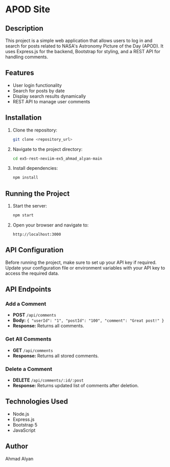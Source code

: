 # APOD Site

## Description

This project is a simple web application that allows users to log in and search for posts related to NASA's Astronomy Picture of the Day (APOD). It uses Express.js for the backend, Bootstrap for styling, and a REST API for handling comments.

## Features

- User login functionality
- Search for posts by date
- Display search results dynamically
- REST API to manage user comments

## Installation

1. Clone the repository:
   ```sh
   git clone <repository_url>
   ```
2. Navigate to the project directory:
   ```sh
   cd ex5-rest-neviim-ex5_ahmad_alyan-main
   ```
3. Install dependencies:
   ```sh
   npm install
   ```

## Running the Project

1. Start the server:
   ```sh
   npm start
   ```
2. Open your browser and navigate to:
   ```
   http://localhost:3000
   ```

## API Configuration

Before running the project, make sure to set up your API key if required. Update your configuration file or environment variables with your API key to access the required data.

## API Endpoints

### Add a Comment

- **POST** `/api/comments`
- **Body:** `{ "userId": "1", "postId": "100", "comment": "Great post!" }`
- **Response:** Returns all comments.

### Get All Comments

- **GET** `/api/comments`
- **Response:** Returns all stored comments.

### Delete a Comment

- **DELETE** `/api/comments/:id/:post`
- **Response:** Returns updated list of comments after deletion.

## Technologies Used

- Node.js
- Express.js
- Bootstrap 5
- JavaScript

## Author

Ahmad Alyan
